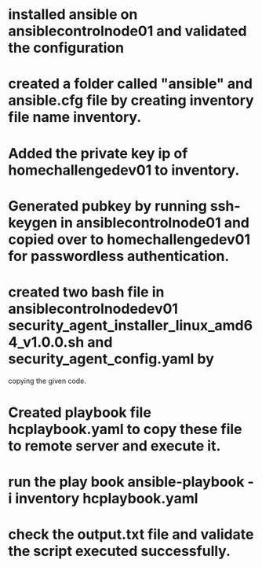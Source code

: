 # installed ansible on ansiblecontrolnode01 and validated the configuration
# created a folder called "ansible" and ansible.cfg file by creating inventory file name inventory.
# Added the private key ip of homechallengedev01 to inventory.
# Generated pubkey by running ssh-keygen in ansiblecontrolnode01 and copied over to homechallengedev01 for passwordless authentication.
# created two bash file in ansiblecontrolnodedev01 security_agent_installer_linux_amd64_v1.0.0.sh and security_agent_config.yaml by        
  copying the given code.
# Created playbook file hcplaybook.yaml to copy these file to remote server and execute it.
# run the play book ansible-playbook -i inventory hcplaybook.yaml
# check the output.txt file and validate the script executed successfully.
